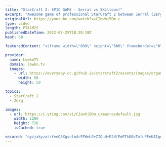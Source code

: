 ```yaml
---
title: "StarCraft 2: EPIC GAME - Serral vs SKillous!"
excerpt: "Awesome game of professional StarCraft 2 between Serral (Zerg) and SKillous (Protoss). In this 40+ minute long match we see Brood Lords, Ultralisks, Infestors, Vipers, Lurkers, Zerglings and more from the Zerg. Protoss focuses on Stalkers, Oracles, Zealots, Motherships, Carriers and Tempests to counter"
originalUrl: https://youtube.com/watch?v=CIowhj5Om_c
type: video
length: PT41M2S
publishedDateTime: 2022-07-29T10:30:19Z
heat: 60

featuredContent: "<iframe width=\"800\" height=\"500\" frameborder=\"0\" src=\"https://www.youtube.com/embed/CIowhj5Om_c\" allow=\"accelerometer; autoplay; encrypted-media; gyroscope; picture-in-picture\" allowfullscreen></iframe>"

provider:
  name: LowkoTV
  domain: lowko.tv
  images:
    - url: https://everyday-cc.github.io/starcraft2/assets/images/organizations/lowko.tv-50x50.jpg
      width: 50
      height: 50

topics:
  - StarCraft 2
  - Zerg

images:
  - url: https://i.ytimg.com/vi/CIowhj5Om_c/maxresdefault.jpg
    width: 1280
    height: 720
    isCached: true

secured: "oyzjxkyzxtrYeeQ3Xgvnln4rFFWeLO+ZIQud+B2dfPmPTkKGeTofuPEeKAIgdZ2nSlAaWf5J5Zjitox0kDAGrcV3GiX6xmptMEBGKqUnfEUV6tdpog7NN3mqLqOP6aYY5GyenVVp6poOaW7Mqa8eHk1lCTo/BbRjM0xRWTu7uVCHeTupn6q3E5ThCEOxtzs4L5B6p9DRzqWxsw6upfpVZZgae1OTf4g/dCFvxm9liyOT7WjFPR60vgEcSkF5dIf/VRwF+uWIHvrm729m2a9lqECtEQXieRrWhIK3dM+2g5rkllqGdibjJwRJ5hmCCGdQbZHhy6wSqA72vuOpDMJSj5ytmPHYj4e1cQhdNLAOtmjYLN4wNj4mpD4/3fX06T5BP72a7Y3IoTJoEjpYyAdx7/eYmSC8MKdwDxU9CeMZP8UVC9/UOo86n6c0JDbfECZM;gfzOyZ6XM/mGAS8gL8Ix0Q=="
---
```


